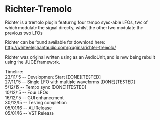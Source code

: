 # Richter-Tremolo
Richter is a tremolo plugin featuring four tempo sync-able LFOs, two of which modulate the signal directly, whilst the other two modulate the previous two LFOs

Richter can be found available for download here: http://whiteelephantaudio.com/plugins/richter-tremolo/

Richter was original written using as an AudioUnit, and is now being rebuilt using the JUCE framework.

Timeline:  
23/11/15 -- Development Start [DONE][TESTED]  
27/11/15 -- Single LFO with multiple waveforms [DONE][TESTED]  
5/12/15 -- Tempo sync [DONE][TESTED]  
10/12/15 -- Four LFOs  
16/12/15 -- GUI enhancement  
30/12/15 -- Testing completion  
05/01/16 -- AU Release  
05/01/16 -- VST Release  
